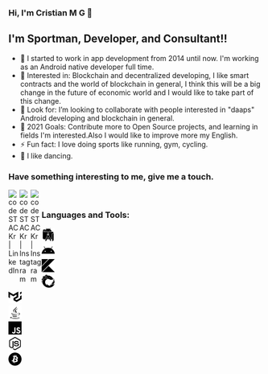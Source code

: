 ### Hi, I'm Cristian M G 👋

## I'm Sportman, Developer, and Consultant!!

- :beginner: I started to work in app development from 2014 until now. I'm working as an Android native developer full time.
- 🌱 Interested in: Blockchain and decentralized developing, I like smart contracts and the world of blockchain in general, I think this will be a big change in the future of economic world and I would like to take part of this change.
- 👯 Look for: I’m looking to collaborate with people interested in "daaps" Android developing and blockchain in general.
- 🥅 2021 Goals: Contribute more to Open Source projects, and learning in fields I'm interested.Also I would like to improve more my English.
- ⚡ Fun fact: I love doing sports like running, gym, cycling.
- :dancer: I like dancing.

### Have something interesting to me, give me a touch.

[<img align="left" alt="codeSTACKr | LinkedIn" width="22px" src="https://cdn.jsdelivr.net/npm/simple-icons@v3/icons/linkedin.svg" />](https://www.linkedin.com/in/cristian-mg/)
[<img align="left" alt="codeSTACKr | Instagram" width="22px" src="https://cdn.jsdelivr.net/npm/simple-icons@v3/icons/instagram.svg" />](https://www.instagram.com/cristian.menarguez/)
[<img align="left" alt="codeSTACKr | Instagram" width="22px" src="https://cdn.jsdelivr.net/npm/simple-icons@3.13.0/icons/discord.svg" />](https://discordapp.com/users/CristianMG#6028)
<br />

### Languages and Tools:

[<img align="left" alt="Android studio" width="26px" src="./icons/androidstudio.svg"/>](AndroidStudio)
<br />

[<img align="left" alt="Android" width="26px" src="./icons/android.svg" />](Android)
<br />

[<img align="left" alt="Kotlin" width="26px" src="./icons/kotlin.svg" />](Kotlin)
<br />

[<img align="left" alt="Reactivex" width="26px" src="./icons/reactivex.svg" />](Reactivex)
<br />

[<img align="left" alt="Material UI" width="26px" src="./icons/materialui.svg" />](MaterialUi)
<br />

[<img align="left" alt="Java" width="26px" src="./icons/java.svg" />](Java)
<br />

[<img align="left" alt="Javascript" width="26px" src="./icons/javascript.svg" />](Javascript)
<br />

[<img align="left" alt="Node" width="26px" src="./icons/nodedotjs.svg" />](Node)
<br />

[<img align="left" alt="Node" width="26px" src="./icons/bitcoin.svg" />](Bitcoin)
